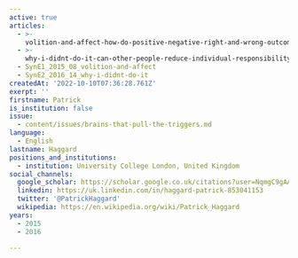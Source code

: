 ```yaml
---
active: true
articles:
  - >-
    volition-and-affect-how-do-positive-negative-right-and-wrong-outcomes-influence-human-sense-of-agency
  - >-
    why-i-didnt-do-it-can-other-people-reduce-individual-responsibility-for-action
  - SynE1_2015_08_volition-and-affect
  - SynE2_2016_14_why-i-didnt-do-it
createdAt: '2022-10-10T07:36:28.761Z'
exerpt: ''
firstname: Patrick
is_institution: false
issue:
  - content/issues/brains-that-pull-the-triggers.md
language:
  - English
lastname: Haggard
positions_and_institutions: 
  - institution: University College London, United Kingdom
social_channels:
  google_scholar: https://scholar.google.co.uk/citations?user=NqmgC9gAAAAJ&hl=en
  linkedin: https://uk.linkedin.com/in/haggard-patrick-853041153
  twitter: '@PatrickHaggard'
  wikipedia: https://en.wikipedia.org/wiki/Patrick_Haggard
years:
  - 2015
  - 2016

---
```

